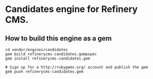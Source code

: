 # Candidates engine for Refinery CMS.

## How to build this engine as a gem

    cd vendor/engines/candidates
    gem build refinerycms-candidates.gempspec
    gem install refinerycms-candidates.gem
    
    # Sign up for a http://rubygems.org/ account and publish the gem
    gem push refinerycms-candidates.gem